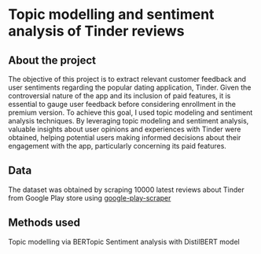 # Topic modelling and sentiment analysis of Tinder reviews

## About the project 


The objective of this project is to extract relevant customer feedback and user sentiments regarding the popular dating application, Tinder. Given the controversial nature of the app and its inclusion of paid features, it is essential to gauge user feedback before considering enrollment in the premium version. To achieve this goal, I used topic modeling and sentiment analysis techniques. By leveraging topic modeling and sentiment analysis, valuable insights about user opinions and experiences with Tinder were obtained, helping potential users making informed decisions about their engagement with the app, particularly concerning its paid features.

## Data

The dataset was obtained by scraping 10000 latest reviews about Tinder from Google Play store using
[google-play-scraper](https://pypi.org/project/google-play-scraper/)


## Methods used 

Topic modelling via BERTopic 
Sentiment analysis with DistilBERT model

